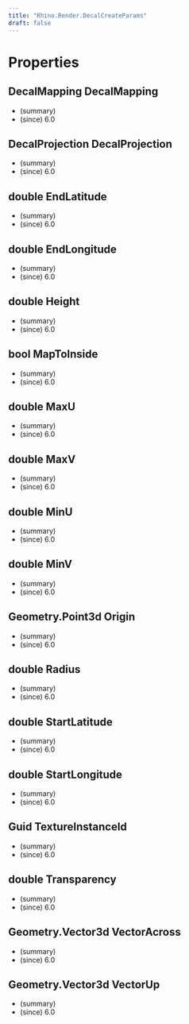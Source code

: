 ```yaml
---
title: "Rhino.Render.DecalCreateParams"
draft: false
---
```


# Properties
## DecalMapping DecalMapping
- (summary) 
- (since) 6.0
## DecalProjection DecalProjection
- (summary) 
- (since) 6.0
## double EndLatitude
- (summary) 
- (since) 6.0
## double EndLongitude
- (summary) 
- (since) 6.0
## double Height
- (summary) 
- (since) 6.0
## bool MapToInside
- (summary) 
- (since) 6.0
## double MaxU
- (summary) 
- (since) 6.0
## double MaxV
- (summary) 
- (since) 6.0
## double MinU
- (summary) 
- (since) 6.0
## double MinV
- (summary) 
- (since) 6.0
## Geometry.Point3d Origin
- (summary) 
- (since) 6.0
## double Radius
- (summary) 
- (since) 6.0
## double StartLatitude
- (summary) 
- (since) 6.0
## double StartLongitude
- (summary) 
- (since) 6.0
## Guid TextureInstanceId
- (summary) 
- (since) 6.0
## double Transparency
- (summary) 
- (since) 6.0
## Geometry.Vector3d VectorAcross
- (summary) 
- (since) 6.0
## Geometry.Vector3d VectorUp
- (summary) 
- (since) 6.0
